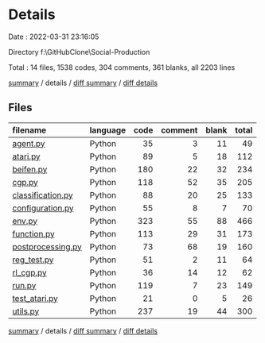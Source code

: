 # Details

Date : 2022-03-31 23:16:05

Directory f:\GitHubClone\Social-Production

Total : 14 files,  1538 codes, 304 comments, 361 blanks, all 2203 lines

[summary](results.md) / details / [diff summary](diff.md) / [diff details](diff-details.md)

## Files
| filename | language | code | comment | blank | total |
| :--- | :--- | ---: | ---: | ---: | ---: |
| [agent.py](/agent.py) | Python | 35 | 3 | 11 | 49 |
| [atari.py](/atari.py) | Python | 89 | 5 | 18 | 112 |
| [beifen.py](/beifen.py) | Python | 180 | 22 | 32 | 234 |
| [cgp.py](/cgp.py) | Python | 118 | 52 | 35 | 205 |
| [classification.py](/classification.py) | Python | 88 | 20 | 25 | 133 |
| [configuration.py](/configuration.py) | Python | 55 | 8 | 7 | 70 |
| [env.py](/env.py) | Python | 323 | 55 | 88 | 466 |
| [function.py](/function.py) | Python | 113 | 29 | 31 | 173 |
| [postprocessing.py](/postprocessing.py) | Python | 73 | 68 | 19 | 160 |
| [reg_test.py](/reg_test.py) | Python | 51 | 2 | 11 | 64 |
| [rl_cgp.py](/rl_cgp.py) | Python | 36 | 14 | 12 | 62 |
| [run.py](/run.py) | Python | 119 | 7 | 23 | 149 |
| [test_atari.py](/test_atari.py) | Python | 21 | 0 | 5 | 26 |
| [utils.py](/utils.py) | Python | 237 | 19 | 44 | 300 |

[summary](results.md) / details / [diff summary](diff.md) / [diff details](diff-details.md)